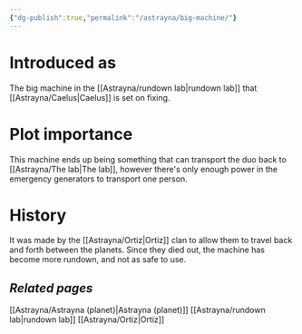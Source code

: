 ```yaml
---
{"dg-publish":true,"permalink":"/astrayna/big-machine/"}
---
```


# Introduced as
The big machine in the [[Astrayna/rundown lab\|rundown lab]] that [[Astrayna/Caelus\|Caelus]] is set on fixing. 
# Plot importance
This machine ends up being something that can transport the duo back to [[Astrayna/The lab\|The lab]], however there's only enough power in the emergency generators to transport one person. 
# History
It was made by the [[Astrayna/Ortiz\|Ortiz]] clan to allow them to travel back and forth between the planets. Since they died out, the machine has become more rundown, and not as safe to use.
## *Related pages*
[[Astrayna/Astrayna (planet)\|Astrayna (planet)]]
[[Astrayna/rundown lab\|rundown lab]]
[[Astrayna/Ortiz\|Ortiz]]
